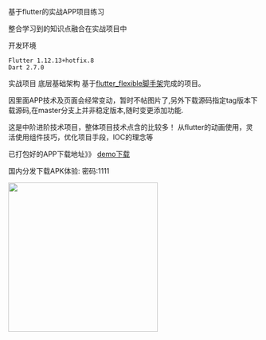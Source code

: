 基于flutter的实战APP项目练习

整合学习到的知识点融合在实战项目中

开发环境
```
Flutter 1.12.13+hotfix.8
Dart 2.7.0
```

实战项目 底层基础架构
基于[flutter_flexible脚手架](https://github.com/tec8297729/flutter_flexible "flutter_flexible脚手架")完成的项目。

因里面APP技术及页面会经常变动，暂时不帖图片了,另外下载源码指定tag版本下载源码,在master分支上并非稳定版本,随时变更添加功能.

这是中阶进阶技术项目，整体项目技术点含的比较多！
从flutter的动画使用，灵活使用组件技巧，优化项目手段，IOC的理念等


已打包好的APP下载地址》》
[demo下载](https://github.com/tec8297729/shop_demo_flutter/releases)


国内分发下载APK体验:
密码:1111
<div style="display:flex;">
<img src="https://github.com/tec8297729/shop_demo_flutter/blob/master/asset/QRCode.png?raw=true" width="300px" height="300px">
</div>